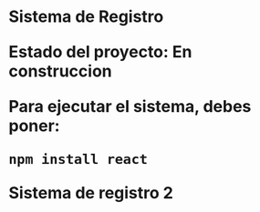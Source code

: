 <h1> Sistema de Registro</h1t>

Estado del proyecto: En construccion 

Para ejecutar el sistema, debes poner:

```npm install react```

Sistema de registro 2
